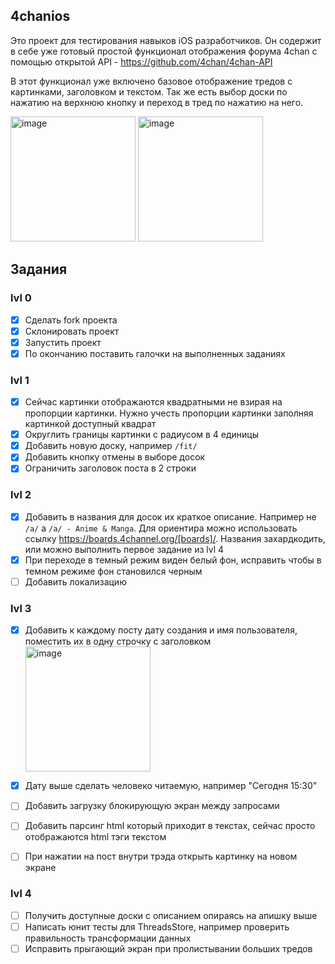 ## 4chanios
Это проект для тестирования навыков iOS разработчиков. Он содержит в себе уже готовый простой функционал отображения форума 4chan с помощью открытой API - https://github.com/4chan/4chan-API

В этот функционал уже включено базовое отображение тредов с картинками, заголовком и текстом. Так же есть выбор доски по нажатию на верхнюю кнопку и переход в тред по нажатию на него.

<img width="200" alt="image" src="https://github.com/sam-moshenko/4chanios/assets/9245995/67891a3e-d49b-48f5-b9ba-8f41a7687388">
<img width="200" alt="image" src="https://github.com/sam-moshenko/4chanios/assets/9245995/8549208c-edc2-406e-87fb-130e74d16b50">

## Задания

### lvl 0

- [x] Сделать fork проекта
- [x] Склонировать проект
- [x] Запустить проект
- [x] По окончанию поставить галочки на выполненных заданиях

### lvl 1

- [x] Сейчас картинки отображаются квадратными не взирая на пропорции картинки. Нужно учесть пропорции картинки заполняя картинкой доступный квадрат
- [x] Округлить границы картинки с радиусом в 4 единицы
- [x] Добавить новую доску, например `/fit/`
- [x] Добавить кнопку отмены в выборе досок
- [x] Ограничить заголовок поста в 2 строки

### lvl 2

- [x] Добавить в названия для досок их краткое описание. Например не `/a/` а `/a/ - Anime & Manga`. Для ориентира можно использовать ссылку https://boards.4channel.org/[boards]/. Названия захардкодить, или можно выполнить первое задание из lvl 4
- [x] При переходе в темный режим виден белый фон, исправить чтобы в темном режиме фон становился черным
- [ ] Добавить локализацию

### lvl 3

- [x] Добавить к каждому посту дату создания и имя пользователя, поместить их в одну строчку с заголовком <img width="200" alt="image" src="https://github.com/sam-moshenko/4chanios/assets/9245995/044704de-6b5d-4513-b1c0-d1e1afbc929f">

- [x] Дату выше сделать человеко читаемую, например "Сегодня 15:30"
- [ ] Добавить загрузку блокирующую экран между запросами
- [ ] Добавить парсинг html который приходит в текстах, сейчас просто отображаются html тэги текстом
- [ ] При нажатии на пост внутри трэда открыть картинку на новом экране

### lvl 4

- [ ] Получить доступные доски с описанием опираясь на апишку выше
- [ ] Написать юнит тесты для ThreadsStore, например проверить правильность трансформации данных
- [ ] Исправить прыгающий экран при пролистывании больших тредов
